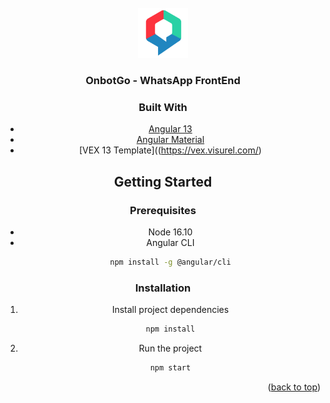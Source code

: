 <!-- PROJECT LOGO -->
<br />
<div align="center">
  <a href="https://github.com/mibotchile/frontend-whatsapp">
    <img src="logo.svg" alt="Logo" width="80" height="80">
  </a>

  <h3 align="center">OnbotGo - WhatsApp FrontEnd</h3>

### Built With

* [Angular 13](https://angular.io/)
* [Angular Material](https://material.angular.io/)
* [VEX 13 Template]((https://vex.visurel.com/)
  

<!-- GETTING STARTED -->
## Getting Started
  
### Prerequisites

* Node 16.10
* Angular CLI
  ```sh
  npm install -g @angular/cli
  ```
### Installation

1. Install project dependencies
   ```sh
   npm install
   ```
2. Run the project
   ```sh
   npm start
   ```

<p align="right">(<a href="#top">back to top</a>)</p>

